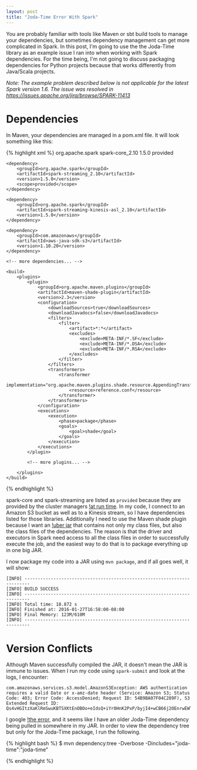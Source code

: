 ```yaml
---
layout: post
title: "Joda-Time Error With Spark"
---
```


You are probably familiar with tools like Maven or sbt build tools to manage your dependencies, but sometimes dependency management can get more complicated in Spark.  In this post, I'm going to use the the Joda-Time library as an example issue I ran into when working with Spark dependencies.  For the time being, I'm not going to discuss packaging dependencies for Python projects because that works differently from Java/Scala projects.

*Note: The example problem described below is not applicable for the latest Spark version 1.6.  The issue was resolved in https://issues.apache.org/jira/browse/SPARK-11413*

# Dependencies

In Maven, your dependencies are managed in a pom.xml file.  It will look something like this:

{% highlight xml %}
<dependencies>
    <dependency>
        <groupId>org.apache.spark</groupId>
        <artifactId>spark-core_2.10</artifactId>
        <version>1.5.0</version>
        <scope>provided</scope>
    </dependency>

    <dependency>
        <groupId>org.apache.spark</groupId>
        <artifactId>spark-streaming_2.10</artifactId>
        <version>1.5.0</version>
        <scope>provided</scope>
    </dependency>

    <dependency>
        <groupId>org.apache.spark</groupId>
        <artifactId>spark-streaming-kinesis-asl_2.10</artifactId>
        <version>1.5.0</version>
    </dependency>

    <dependency>
        <groupId>com.amazonaws</groupId>
        <artifactId>aws-java-sdk-s3</artifactId>
        <version>1.10.20</version>
    </dependency>
    
    <!-- more dependencies... -->

    <build>
        <plugins>
            <plugin>
                <groupId>org.apache.maven.plugins</groupId>
                <artifactId>maven-shade-plugin</artifactId>
                <version>2.3</version>
                <configuration>
                    <downloadSources>true</downloadSources>
                    <downloadJavadocs>false</downloadJavadocs>
                    <filters>
                        <filter>
                            <artifact>*:*</artifact>
                            <excludes>
                                <exclude>META-INF/*.SF</exclude>
                                <exclude>META-INF/*.DSA</exclude>
                                <exclude>META-INF/*.RSA</exclude>
                            </excludes>
                        </filter>
                    </filters>
                    <transformers>
                        <transformer
                            implementation="org.apache.maven.plugins.shade.resource.AppendingTransformer">
                            <resource>reference.conf</resource>
                        </transformer>
                    </transformers>
                </configuration>
                <executions>
                    <execution>
                        <phase>package</phase>
                        <goals>
                            <goal>shade</goal>
                        </goals>
                    </execution>
                </executions>
            </plugin>

            <!-- more plugins... -->
        
        </plugins>
    </build>
</dependencies>
{% endhighlight %}

spark-core and spark-streaming are listed as `provided` because they are provided by the cluster managers [!at run time](http://spark.apache.org/docs/latest/submitting-applications.html).  In my code, I connect to an Amazon S3 bucket as well as to a Kinesis stream, so I have dependencies listed for those libraries.  Additionally I need to use the Maven shade plugin because I want an [!uber jar](https://maven.apache.org/plugins/maven-shade-plugin/) that contains not only my class files, but also the class files of the dependencies.  The reason is that the driver and executors in Spark need access to all the class files in order to successfully execute the job, and the easiest way to do that is to package everything up in one big JAR.

I now package my code into a JAR using `mvn package`, and if all goes well, it will show:

    [INFO] ------------------------------------------------------------------------
    [INFO] BUILD SUCCESS
    [INFO] ------------------------------------------------------------------------
    [INFO] Total time: 18.872 s
    [INFO] Finished at: 2016-01-27T16:58:00-08:00
    [INFO] Final Memory: 123M/610M
    [INFO] ------------------------------------------------------------------------    

# Version Conflicts

Although Maven successfully compiled the JAR, it doesn't mean the JAR is immune to issues.  When I run my code using `spark-submit` and look at the logs, I encounter:

    com.amazonaws.services.s3.model.AmazonS3Exception: AWS authentication requires a valid Date or x-amz-date header (Service: Amazon S3; Status Code: 403; Error Code: AccessDenied; Request ID: 54B9BA07F04C289F), S3 Extended Request ID: Qs4vHGItzXaKlRmSwuKBTSXKtEnOBOo+eIdsQ+iYr0HnK2PxP/byjI4+wCB66j2OEnrwEWT5qD4=

I google [!the error](http://stackoverflow.com/questions/32058431/aws-java-sdk-aws-authentication-requires-a-valid-date-or-x-amz-date-header), and it seems like I have an older Joda-Time dependency being pulled in somewhere in my JAR.  In order to view the dependency tree but only for the Joda-Time package, I run the following.

{% highlight bash %}
$ mvn dependency:tree -Dverbose -Dincludes="joda-time":"joda-time"

{% endhighlight %}





